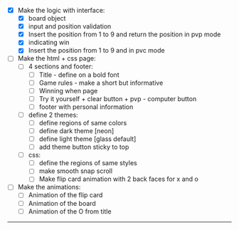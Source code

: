 - [x] Make the logic with interface:
   - [x] board object
   - [x] input and position validation
   - [x] Insert the position from 1 to 9 and return the position in pvp mode
   - [x] indicating win
   - [x] Insert the position from 1 to 9 and in pvc mode 

- [ ] Make the html + css page:
   - [ ] 4 sections and footer:
      - [ ] Title - define on a bold font
      - [ ] Game rules - make a short but informative 
      - [ ] Winning when page
      - [ ] Try it yourself 
            + clear button 
            + pvp - computer button 
      - [ ] footer with personal information 
    - [ ] define 2 themes:
      - [ ] define regions of same colors
      - [ ] define dark theme [neon]
      - [ ] define light theme [glass default]
      - [ ] add theme button sticky to top
    - [ ] css:
      - [ ] define the regions of same styles
      - [ ] make smooth snap scroll 
      - [ ] Make flip card animation with 2 back faces for x and o 

- [ ] Make the animations:
  - [ ] Animation of the flip card
  - [ ] Animation of the board
  - [ ] Animation of the O from title
---